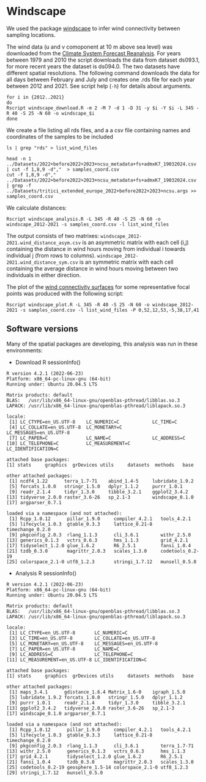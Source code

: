 # Windscape
We used the package [windscape](https://github.com/matthewkling/windscape) to infer wind connectivity between sampling locations.

The wind data (u and v comoponent at 10 m above sea level) was downloaded from the [Climate System Forecast Reanalysis](https://rda.ucar.edu/datasets/).
For years between 1979 and 2010 the script downloads the data from dataset ds093.1, for more recent years the dataset is ds094.0. The two datasets have different spatial resolutions. 
The following command downloads the data for all days between February and July and creates one .rds file for each year between 2012 and 2021. See script help (`-h`) for details about arguments. 

```
for i in {2012..2021}
do 
Rscript windscape_download.R -m 2 -M 7 -d 1 -D 31 -y $i -Y $i -L 345 -R 40 -S 25 -N 60 -o windscape_$i
done
```

We create a file listing all rds files, and a a csv file containing names and coordinates of the samples to be included 

```
ls | grep "rds" > list_wind_files

head -n 1 ../Datasets/2022+before2022+2023+ncsu_metadata+fs+admxK7_19032024.csv | cut -f 1,8,9 -d","  > samples_coord.csv
cut -f 1,8,9 -d"," ../Datasets/2022+before2022+2023+ncsu_metadata+fs+admxK7_19032024.csv | grep -f ../Datasets/tritici_extended_europe_2022+before2022+2023+ncsu.args >> samples_coord.csv

```

We calculate distances: 

```
Rscript windscape_analysis.R -L 345 -R 40 -S 25 -N 60 -o windscape_2012-2021 -s samples_coord.csv -l list_wind_files
```

The output consists of two matrixes: 
`windscape_2012-2021.wind_distance_asym.csv` is an asymmetric matrix with each cell (i,j) containing the distance in wind hours moving from individual i towards individual j (from rows to columns). 
`windscape_2012-2021.wind_distance_sym.csv` is an symmetric matrix with each cell containing the average distance in wind hours moving between two individuals in either direction.

The plot of the [wind connectivity surfaces](./2012-2021_allsites_wind_map.pdf) for some representative focal points was produced with the following script:

```
Rscript windscape_plot.R -L 345 -R 40 -S 25 -N 60 -o windscape_2012-2021 -s samples_coord.csv -l list_wind_files -P 0,52,12,53,-5,38,17,41

```

## Software versions
Many of the spatial packages are developing, this analysis was run in these environments:


- Download R sessionInfo()
```
R version 4.2.1 (2022-06-23)
Platform: x86_64-pc-linux-gnu (64-bit)
Running under: Ubuntu 20.04.5 LTS

Matrix products: default
BLAS:   /usr/lib/x86_64-linux-gnu/openblas-pthread/libblas.so.3
LAPACK: /usr/lib/x86_64-linux-gnu/openblas-pthread/liblapack.so.3

locale:
 [1] LC_CTYPE=en_US.UTF-8    LC_NUMERIC=C            LC_TIME=C              
 [4] LC_COLLATE=en_US.UTF-8  LC_MONETARY=C           LC_MESSAGES=en_US.UTF-8
 [7] LC_PAPER=C              LC_NAME=C               LC_ADDRESS=C           
[10] LC_TELEPHONE=C          LC_MEASUREMENT=C        LC_IDENTIFICATION=C    

attached base packages:
[1] stats     graphics  grDevices utils     datasets  methods   base     

other attached packages:
 [1] ncdf4_1.22      terra_1.7-71    abind_1.4-5     lubridate_1.9.2
 [5] forcats_1.0.0   stringr_1.5.0   dplyr_1.1.2     purrr_1.0.1    
 [9] readr_2.1.4     tidyr_1.3.0     tibble_3.2.1    ggplot2_3.4.2  
[13] tidyverse_2.0.0 raster_3.6-26   sp_2.1-3        windscape_0.1.0
[17] argparser_0.7.1

loaded via a namespace (and not attached):
 [1] Rcpp_1.0.12      pillar_1.9.0     compiler_4.2.1   tools_4.2.1     
 [5] lifecycle_1.0.3  gtable_0.3.3     lattice_0.21-8   timechange_0.2.0
 [9] pkgconfig_2.0.3  rlang_1.1.3      cli_3.6.1        withr_2.5.0     
[13] generics_0.1.3   vctrs_0.6.3      hms_1.1.3        grid_4.2.1      
[17] tidyselect_1.2.0 glue_1.6.2       R6_2.5.1         fansi_1.0.4     
[21] tzdb_0.3.0       magrittr_2.0.3   scales_1.3.0     codetools_0.2-19
[25] colorspace_2.1-0 utf8_1.2.3       stringi_1.7.12   munsell_0.5.0   

```
- Analysis R sessionInfo()

```
R version 4.2.1 (2022-06-23)
Platform: x86_64-pc-linux-gnu (64-bit)
Running under: Ubuntu 20.04.5 LTS

Matrix products: default
BLAS:   /usr/lib/x86_64-linux-gnu/openblas-pthread/libblas.so.3
LAPACK: /usr/lib/x86_64-linux-gnu/openblas-pthread/liblapack.so.3

locale:
 [1] LC_CTYPE=en_US.UTF-8       LC_NUMERIC=C              
 [3] LC_TIME=en_US.UTF-8        LC_COLLATE=en_US.UTF-8    
 [5] LC_MONETARY=en_US.UTF-8    LC_MESSAGES=en_US.UTF-8   
 [7] LC_PAPER=en_US.UTF-8       LC_NAME=C                 
 [9] LC_ADDRESS=C               LC_TELEPHONE=C            
[11] LC_MEASUREMENT=en_US.UTF-8 LC_IDENTIFICATION=C       

attached base packages:
[1] stats     graphics  grDevices utils     datasets  methods   base     

other attached packages:
 [1] maps_3.4.1      gdistance_1.6.4 Matrix_1.6-0    igraph_1.5.0   
 [5] lubridate_1.9.2 forcats_1.0.0   stringr_1.5.0   dplyr_1.1.2    
 [9] purrr_1.0.1     readr_2.1.4     tidyr_1.3.0     tibble_3.2.1   
[13] ggplot2_3.4.2   tidyverse_2.0.0 raster_3.6-26   sp_2.1-3       
[17] windscape_0.1.0 argparser_0.7.1

loaded via a namespace (and not attached):
 [1] Rcpp_1.0.12      pillar_1.9.0     compiler_4.2.1   tools_4.2.1     
 [5] lifecycle_1.0.3  gtable_0.3.3     lattice_0.21-8   timechange_0.2.0
 [9] pkgconfig_2.0.3  rlang_1.1.3      cli_3.6.1        terra_1.7-71    
[13] withr_2.5.0      generics_0.1.3   vctrs_0.6.3      hms_1.1.3       
[17] grid_4.2.1       tidyselect_1.2.0 glue_1.6.2       R6_2.5.1        
[21] fansi_1.0.4      tzdb_0.3.0       magrittr_2.0.3   scales_1.3.0    
[25] codetools_0.2-19 geosphere_1.5-14 colorspace_2.1-0 utf8_1.2.3      
[29] stringi_1.7.12   munsell_0.5.0
```
